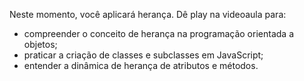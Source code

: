 Neste momento, você aplicará herança. Dê play na videoaula para:
- compreender o conceito de herança na programação orientada a objetos;
- praticar a criação de classes e subclasses em JavaScript;
- entender a dinâmica de herança de atributos e métodos.
